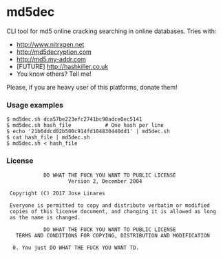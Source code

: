 # md5dec

CLI tool for md5 online cracking searching in online databases. Tries with:
- http://www.nitrxgen.net
- http://md5decryption.com
- http://md5.my-addr.com
- [FUTURE] http://hashkiller.co.uk
- You know others? Tell me!

Please, if you are heavy user of this platforms, donate them!

### Usage examples

	$ md5dec.sh dca57be223efc2741bc98adce0ec5141
	$ md5dec.sh hash_file			# One hash per line
	$ echo '21b6ddcd02b500c914fd104830440dd1' | md5dec.sh
	$ cat hash_file | md5dec.sh
	$ md5dec.sh < hash_file


### License 
```
            DO WHAT THE FUCK YOU WANT TO PUBLIC LICENSE
                    Version 2, December 2004

 Copyright (C) 2017 Jose Linares

 Everyone is permitted to copy and distribute verbatim or modified
 copies of this license document, and changing it is allowed as long
 as the name is changed.

            DO WHAT THE FUCK YOU WANT TO PUBLIC LICENSE
   TERMS AND CONDITIONS FOR COPYING, DISTRIBUTION AND MODIFICATION

  0. You just DO WHAT THE FUCK YOU WANT TO.
```
